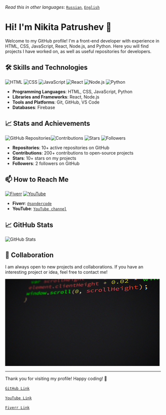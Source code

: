 _Read this in other languages_: [`Russian`](README.md), [`English`](README.en.md)

# Hi! I'm Nikita Patrushev 👋

Welcome to my GitHub profile! I'm a front-end developer with experience in HTML, CSS, JavaScript, React, Node.js, and Python. Here you will find projects I have worked on, as well as useful repositories for developers.

## 🛠️ Skills and Technologies

![HTML](https://img.shields.io/badge/HTML-5-orange)
![CSS](https://img.shields.io/badge/CSS-3-blue)
![JavaScript](https://img.shields.io/badge/JavaScript-ES6-yellow)
![React](https://img.shields.io/badge/React-17.0-blue)
![Node.js](https://img.shields.io/badge/Node.js-14.0-green)
![Python](https://img.shields.io/badge/Python-3.9-blue)

- **Programming Languages**: HTML, CSS, JavaScript, Python
- **Libraries and Frameworks**: React, Node.js
- **Tools and Platforms**: Git, GitHub, VS Code
- **Databases**: Firebase

## 📈 Stats and Achievements

![GitHub Repositories](https://img.shields.io/badge/GitHub%20Repositories-10+-blue)![Contributions](https://img.shields.io/badge/Contributions-200%2B-brightgreen)
![Stars](https://img.shields.io/badge/Stars-10%2B-yellow)
![Followers](https://img.shields.io/badge/Followers-2-blueviolet)

- **Repositories**: 10+ active repositories on GitHub
- **Contributions**: 200+ contributions to open-source projects
- **Stars**: 10+ stars on my projects
- **Followers**: 2 followers on GitHub

## 📫 How to Reach Me

[![Fiverr](https://img.shields.io/badge/Fiverr-Profile-green)](https://www.fiverr.com/sondercode?up_rollout=true)
[![YouTube](https://img.shields.io/badge/youtube-@SonderCode-red)](https://www.youtube.com/@SonderCode)


- **Fiverr**: [`@sondercode`](https://www.fiverr.com/sondercode?up_rollout=true)
- **YouTube**: [`YouTube channel`](https://www.youtube.com/@SonderCode)

## 📈 GitHub Stats

![GitHub Stats](https://github-readme-stats.vercel.app/api?username=S0nder9&show_icons=true&theme=radical)

## 🤝 Collaboration

I am always open to new projects and collaborations. If you have an interesting project or idea, feel free to contact me!

[![Gif1](assets/bJk.gif)](assets/bJk.gif)

---

Thank you for visiting my profile! Happy coding! 🚀

[`GitHub Link`](https://github.com/S0nder9)

[`YouTube Link`](https://www.youtube.com/@SonderCode)

[`Fiverr Link`](https://www.fiverr.com/sondercode?up_rollout=true)

